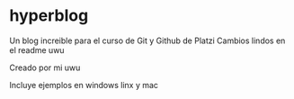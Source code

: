 # hyperblog
Un blog increible para el curso de Git y Github de Platzi
Cambios lindos en el readme uwu

Creado por mi uwu

Incluye ejemplos en windows linx y mac